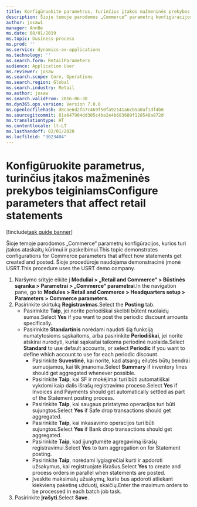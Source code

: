 ```yaml
---
title: Konfigūruokite parametrus, turinčius įtakos mažmeninės prekybos teiginiams
description: Šioje temoje parodomos „Commerce“ parametrų konfigūracijos, kurios turi įtakos ataskaitų kūrimui ir paskelbimui.
author: josaw1
manager: AnnBe
ms.date: 08/01/2019
ms.topic: business-process
ms.prod: ''
ms.service: dynamics-ax-applications
ms.technology: ''
ms.search.form: RetailParameters
audience: Application User
ms.reviewer: josaw
ms.search.scope: Core, Operations
ms.search.region: Global
ms.search.industry: Retail
ms.author: josaw
ms.search.validFrom: 2016-06-30
ms.dyn365.ops.version: Version 7.0.0
ms.openlocfilehash: d8cae6d2fa7c469f50fa92141a6cb5a0af1df4b0
ms.sourcegitcommit: 81a647904dd305c4be2e4b683689f128548a872d
ms.translationtype: HT
ms.contentlocale: lt-LT
ms.lasthandoff: 02/01/2020
ms.locfileid: "3023404"
---
```

# <a name="configure-parameters-that-affect-retail-statements"></a><span data-ttu-id="05f00-103">Konfigūruokite parametrus, turinčius įtakos mažmeninės prekybos teiginiams</span><span class="sxs-lookup"><span data-stu-id="05f00-103">Configure parameters that affect retail statements</span></span>

[!include[task guide banner](../includes/task-guide-banner.md)]

<span data-ttu-id="05f00-104">Šioje temoje parodomos „Commerce“ parametrų konfigūracijos, kurios turi įtakos ataskaitų kūrimui ir paskelbimui.</span><span class="sxs-lookup"><span data-stu-id="05f00-104">This topic demonstrates configurations for Commerce parameters that affect how statements get created and posted.</span></span> <span data-ttu-id="05f00-105">Šioje procedūroje naudojama demonstracinė įmonė USRT.</span><span class="sxs-lookup"><span data-stu-id="05f00-105">This procedure uses the USRT demo company.</span></span>

1. <span data-ttu-id="05f00-106">Naršymo srityje eikite į **Moduliai > „Retail and Commerce“ > Būstinės sąranka > Parametrai > „Commerce“ parametrai**.</span><span class="sxs-lookup"><span data-stu-id="05f00-106">In the navigation pane, go to **Modules > Retail and Commerce > Headquarters setup  > Parameters > Commerce parameters**.</span></span>
2. <span data-ttu-id="05f00-107">Pasirinkite skirtuką **Registravimas**.</span><span class="sxs-lookup"><span data-stu-id="05f00-107">Select the **Posting** tab.</span></span>
    - <span data-ttu-id="05f00-108">Pasirinkite **Taip**, jei norite periodiškai skelbti būtent nuolaidų sumas.</span><span class="sxs-lookup"><span data-stu-id="05f00-108">Select **Yes** if you want to post the periodic discount amounts specifically.</span></span>  
    - <span data-ttu-id="05f00-109">Pasirinkite **Standartinis** norėdami naudoti šią funkciją numatytosioms sąskaitoms, arba pasirinkite **Periodiškai**, jei norite atskirai nurodyti, kuriai sąskaitai taikoma periodinė nuolaida.</span><span class="sxs-lookup"><span data-stu-id="05f00-109">Select **Standard** to use default accounts, or select **Periodic** if you want to define which account to use for each periodic discount.</span></span>  
      - <span data-ttu-id="05f00-110">Pasirinkite **Suvestinė**, kai norite, kad atsargų eilutės būtų bendrai sumuojamos, kai tik įmanoma.</span><span class="sxs-lookup"><span data-stu-id="05f00-110">Select **Summary** if inventory lines should get aggregated whenever possible.</span></span>  
      - <span data-ttu-id="05f00-111">Pasirinkite **Taip**, kai SF ir mokėjimai turi būti automatiškai vykdomi kaip dalis išrašų registravimo proceso.</span><span class="sxs-lookup"><span data-stu-id="05f00-111">Select **Yes** if Invoices and Payments should get automatically settled as part of the Statement posting process.</span></span>  
      - <span data-ttu-id="05f00-112">Pasirinkite **Taip**, kai saugaus pristatymo operacijos turi būti sujungtos.</span><span class="sxs-lookup"><span data-stu-id="05f00-112">Select **Yes** if Safe drop transactions should get aggregated.</span></span>  
      - <span data-ttu-id="05f00-113">Pasirinkite **Taip**, kai inkasavimo operacijos turi būti sujungtos.</span><span class="sxs-lookup"><span data-stu-id="05f00-113">Select **Yes** if Bank drop transactions should get aggregated.</span></span>  
      - <span data-ttu-id="05f00-114">Pasirinkite **Taip**, kad įjungtumėte agregavimą išrašų registravimui.</span><span class="sxs-lookup"><span data-stu-id="05f00-114">Select **Yes** to turn aggregation on for Statement posting.</span></span>  
      - <span data-ttu-id="05f00-115">Pasirinkite **Taip**, norėdami lygiagrečiai kurti ir apdoroti užsakymus, kai registruojate išrašus.</span><span class="sxs-lookup"><span data-stu-id="05f00-115">Select **Yes** to create and process orders in parallel when statements are posted.</span></span>  
      - <span data-ttu-id="05f00-116">Įveskite maksimalų užsakymų, kurie bus apdoroti atliekant kiekvieną paketinę užduotį, skaičių.</span><span class="sxs-lookup"><span data-stu-id="05f00-116">Enter the maximum orders to be processed in each batch job task.</span></span>  
3. <span data-ttu-id="05f00-117">Pasirinkite **Įrašyti**.</span><span class="sxs-lookup"><span data-stu-id="05f00-117">Select **Save**.</span></span>

